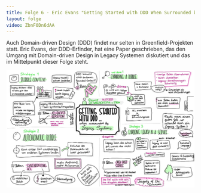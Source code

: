 ```yaml
---
title: Folge 6 - Eric Evans "Getting Started with DDD When Surrounded by Legacy Systems"
layout: folge
video: ZbnF0Dn6dAA
---
```


Auch Domain-driven Design (DDD) findet nur selten in Greenfield-Projekten
statt. Eric Evans, der DDD-Erfinder, hat eine Paper geschrieben, das
den Umgang mit Domain-driven Design in Legacy Systemen
diskutiert und das im Mittelpunkt dieser Folge steht.

![Sketchnote](folge6.jpg "Sketchnote")
